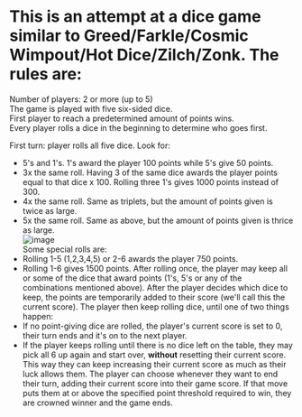 # This is an attempt at a dice game similar to Greed/Farkle/Cosmic Wimpout/Hot Dice/Zilch/Zonk. The rules are:  
Number of players: 2 or more (up to 5)  
The game is played with five six-sided dice.  
First player to reach a predetermined amount of points wins.  
Every player rolls a dice in the beginning to determine who goes first.  

First turn: player rolls all five dice. Look for:  
- 5's and 1's. 1's award the player 100 points while 5's give 50 points.  
- 3x the same roll. Having 3 of the same dice awards the player points equal to that dice x 100. Rolling three 1's gives 1000 points instead of 300.  
- 4x the same roll. Same as triplets, but the amount of points given is twice as large.  
- 5x the same roll. Same as above, but the amount of points given is thrice as large.  
![image](https://github.com/Xiraeth/greed/assets/77112995/ae742c8c-ebd4-4368-a751-15c2d112fb3a)  
Some special rolls are:  
- Rolling 1-5 (1,2,3,4,5) or 2-6 awards the player 750 points.
- Rolling 1-6 gives 1500 points.
After rolling once, the player may keep all or some of the dice that award points (1's, 5's or any of the combinations mentioned above).
After the player decides which dice to keep, the points are temporarily added to their score (we'll call this the current score). The player then keep rolling dice, until one of two things happen:
- If no point-giving dice are rolled, the player's current score is set to 0, their turn ends and it's on to the next player.
- If the player keeps rolling until there is no dice left on the table, they may pick all 6 up again and start over, **without** resetting their current score. This way they can keep increasing their current score as much as their luck allows them.
The player can choose whenever they want to end their turn, adding their current score into their game score.
If that move puts them at or above the specified point threshold required to win, they are crowned winner and the game ends.
